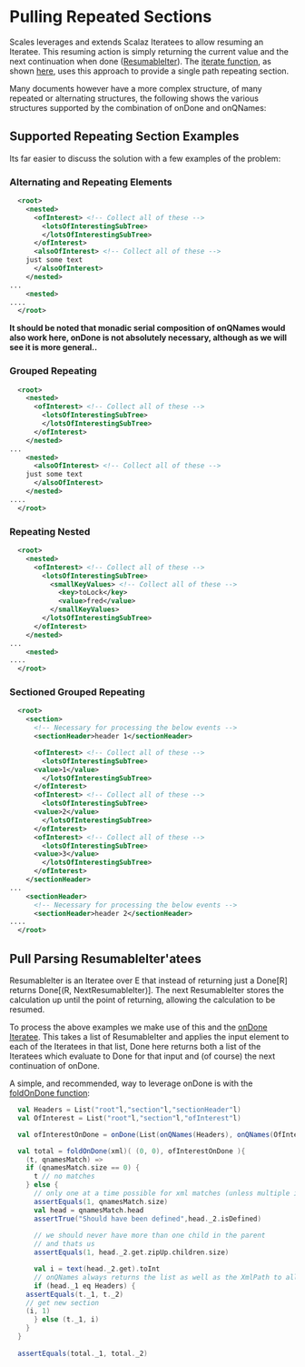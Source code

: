 # Pulling Repeated Sections

Scales leverages and extends Scalaz Iteratees to allow resuming an Iteratee.  This resuming action is simply returning the current value and the next continuation when done ([ResumableIter](../../site/scaladocs/index.html#scales.utils.package@ResumableIter%5bE,A%5d:ResumableIter%5bE,A%5d)).  The [iterate function](../../site/scaladocs/index.html#scales.xml.package@iterate(List%5bQName%5d,Iterator%5bPullType%5d):FlatMapIterator%5bXmlPath%5d), as shown [here](PullParsing.md#simple-reading-of-repeated-sections), uses this approach to provide a single path repeating section.

Many documents however have a more complex structure, of many repeated or alternating structures, the following shows the various structures supported by the combination of onDone and onQNames:

## Supported Repeating Section Examples

Its far easier to discuss the solution with a few examples of the problem: 

### Alternating and Repeating Elements 

```xml
  <root>
    <nested>
      <ofInterest> <!-- Collect all of these -->
        <lotsOfInterestingSubTree>
        </lotsOfInterestingSubTree>
      </ofInterest>
      <alsoOfInterest> <!-- Collect all of these -->
	just some text
      </alsoOfInterest>
    </nested>
...
    <nested>
....
  </root>
```

__It should be noted that monadic serial composition of onQNames would also work here, onDone is not absolutely necessary, although as we will see it is more general..__

### Grouped Repeating

```xml
  <root>
    <nested>
      <ofInterest> <!-- Collect all of these -->
        <lotsOfInterestingSubTree>
        </lotsOfInterestingSubTree>
      </ofInterest>      
    </nested>
...
    <nested>
      <alsoOfInterest> <!-- Collect all of these -->
	just some text
      </alsoOfInterest>	
    </nested>
....
  </root>
```

### Repeating Nested

```xml
  <root>
    <nested>
      <ofInterest> <!-- Collect all of these -->
        <lotsOfInterestingSubTree>
          <smallKeyValues> <!-- Collect all of these -->
            <key>toLock</key>
            <value>fred</value>
          </smallKeyValues>
        </lotsOfInterestingSubTree>
      </ofInterest>
    </nested>
...
    <nested>
....
  </root>
```

### Sectioned Grouped Repeating

```xml
  <root>
    <section>
      <!-- Necessary for processing the below events -->
      <sectionHeader>header 1</sectionHeader>

      <ofInterest> <!-- Collect all of these -->
        <lotsOfInterestingSubTree>
	  <value>1</value>
        </lotsOfInterestingSubTree>
      </ofInterest>
      <ofInterest> <!-- Collect all of these -->
        <lotsOfInterestingSubTree>
	  <value>2</value>
        </lotsOfInterestingSubTree>
      </ofInterest>
      <ofInterest> <!-- Collect all of these -->
        <lotsOfInterestingSubTree>
	  <value>3</value>
        </lotsOfInterestingSubTree>
      </ofInterest>
    </sectionHeader>
...
    <sectionHeader>
      <!-- Necessary for processing the below events -->
      <sectionHeader>header 2</sectionHeader>
....
  </root>
```

## Pull Parsing ResumableIter'atees

ResumableIter is an Iteratee over E that instead of returning just a <nowiki>Done[R] returns Done[(R, NextResumableIter)]</nowiki>.  The next ResumableIter stores the calculation up until the point of returning, allowing the calculation to be resumed.

To process the above examples we make use of this and the [onDone Iteratee](../../site/scaladocs/index.html#scales.utils.package@onDone%5bE,A%5d(List%5bResumableIter%5bE,A%5d%5d):ResumableIterList%5bE,A%5d).  This takes a list of ResumableIter and applies the input element to each of the Iteratees in that list, Done here returns both a list of the Iteratees which evaluate to Done for that input and (of course) the next continuation of onDone.

A simple, and recommended, way to leverage onDone is with the [foldOnDone function](../../site/scaladocs/index.html#scales.utils.package@foldOnDone%5bE,A,ACC,F%5b_%5d%5d(F%5bE%5d)(ACC,ResumableIter%5bE,A%5d)((ACC,A)⇒ACC)(Enumerator%5bF%5d):ACC):

```scala
  val Headers = List("root"l,"section"l,"sectionHeader"l)
  val OfInterest = List("root"l,"section"l,"ofInterest"l)

  val ofInterestOnDone = onDone(List(onQNames(Headers), onQNames(OfInterest)))

  val total = foldOnDone(xml)( (0, 0), ofInterestOnDone ){ 
    (t, qnamesMatch) =>
    if (qnamesMatch.size == 0) {
      t // no matches
    } else {
      // only one at a time possible for xml matches (unless multiple identical onQNames are passed to onDone).
      assertEquals(1, qnamesMatch.size)
      val head = qnamesMatch.head
      assertTrue("Should have been defined",head._2.isDefined)
	  
      // we should never have more than one child in the parent
      // and thats us
      assertEquals(1, head._2.get.zipUp.children.size)

      val i = text(head._2.get).toInt
      // onQNames always returns the list as well as the XmlPath to allow matching against the input.
      if (head._1 eq Headers) {
	assertEquals(t._1, t._2)
	// get new section
	(i, 1)
      } else (t._1, i)
    }
  }
 
  assertEquals(total._1, total._2)
```
